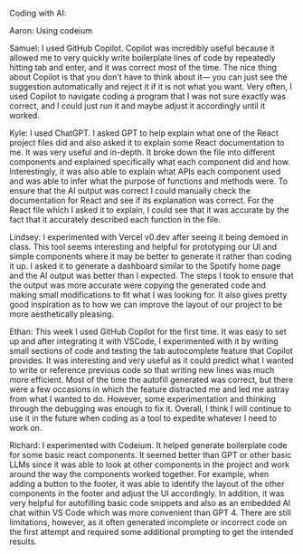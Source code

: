 Coding with AI:

Aaron: Using codeium

Samuel: I used GitHub Copilot. Copilot was incredibly useful because it allowed me to very quickly write boilerplate lines of code by repeatedly hitting tab and enter, and it was correct most of the time. The nice thing about Copilot is that you don't have to think about it— you can just see the suggestion automatically and reject it if it is not what you want. Very often, I used Copilot to navigate coding a program that I was not sure exactly was correct, and I could just run it and maybe adjust it accordingly until it worked.

Kyle: I used ChatGPT. I asked GPT to help explain what one of the React project files did and also asked it to explain some React documentation to me. It was very useful and in-depth. It broke down the file into different components and explained specifically what each component did and how. Interestingly, it was also able to explain what APIs each component used and was able to infer what the purpose of functions and methods were. To ensure that the AI output was correct I could manually check the documentation for React and see if its explanation was correct. For the React file which I asked it to explain, I could see that it was accurate by the fact that it accurately described each function in the file. 

Lindsey: I experimented with Vercel v0.dev after seeing it being demoed in class. This tool seems interesting and helpful for prototyping our UI and simple components where it may be better to generate it rather than coding it up. I asked it to generate a dashboard similar to the Spotify home page and the AI output was better than I expected. The steps I took to ensure that the output was more accurate were copying the generated code and making small modifications to fit what I was looking for. It also gives pretty good inspiration as to how we can improve the layout of our project to be more aesthetically pleasing.

Ethan: This week I used GitHub Copilot for the first time. It was easy to set up and after integrating it with VSCode, I experimented with it by writing small sections of code and testing the tab autocomplete feature that Copilot provides. It was interesting and very useful as it could predict what I wanted to write or reference previous code so that writing new lines was much more efficient. Most of the time the autofill generated was correct, but there were a few occasions in which the feature distracted me and led me astray from what I wanted to do. However, some experimentation and thinking through the debugging was enough to fix it. Overall, I think I will continue to use it in the future when coding as a tool to expedite whatever I need to work on.

Richard: I experimented with Codeium. It helped generate boilerplate code for some basic react components. It seemed better than GPT or other basic LLMs since it was able to look at other components in the project and work around the way the components worked together. For example, when adding a button to the footer, it was able to identify the layout of the other components in the footer and adjust the UI accordingly. In addition, it was very helpful for autofilling basic code snippets and also as an embedded AI chat within VS Code which was more convenient than GPT 4. There are still limitations, however, as it often generated incomplete or incorrect code on the first attempt and required some additional prompting to get the intended results.
